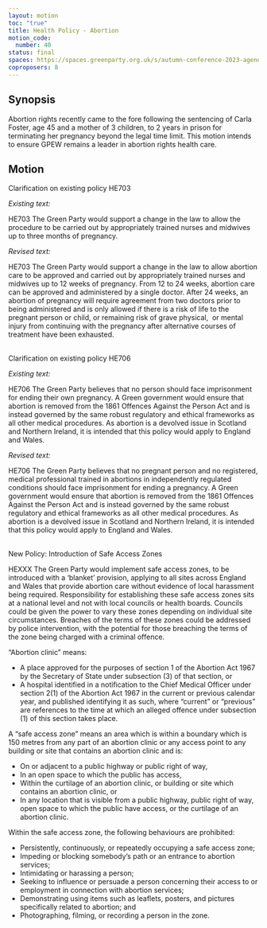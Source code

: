 ```yaml
---
layout: motion
toc: "true"
title: Health Policy - Abortion
motion_code:
  number: 40
status: final
spaces: https://spaces.greenparty.org.uk/s/autumn-conference-2023-agenda-forum/post/post/view?id=11171
coproposers: 8
---
```

## Synopsis

Abortion rights recently came to the fore following the sentencing of Carla Foster, age 45 and a mother of 3 children, to 2 years in prison for terminating her pregnancy beyond the legal time limit. This motion intends to ensure GPEW remains a leader in abortion rights health care.

## M﻿otion

Clarification on existing policy HE703

*Existing text:*

HE703 The Green Party would support a change in the law to allow the procedure to be carried out by appropriately trained nurses and midwives up to three months of pregnancy.

*Revised text:*

HE703 The Green Party would support a change in the law to allow abortion care to be approved and carried out by appropriately trained nurses and midwives up to 12 weeks of pregnancy. From 12 to 24 weeks, abortion care can be approved and administered by a single doctor. After 24 weeks, an abortion of pregnancy will require agreement from two doctors prior to being administered and is only allowed if there is a risk of life to the pregnant person or child, or remaining risk of grave physical,  or mental injury from continuing with the pregnancy after alternative courses of treatment have been exhausted.

\
Clarification on existing policy HE706

*Existing text:*

HE706 The Green Party believes that no person should face imprisonment for ending their own pregnancy. A Green government would ensure that abortion is removed from the 1861 Offences Against the Person Act and is instead governed by the same robust regulatory and ethical frameworks as all other medical procedures. As abortion is a devolved issue in Scotland and Northern Ireland, it is intended that this policy would apply to England and Wales.

*Revised text:*

HE706 The Green Party believes that no pregnant person and no registered, medical professional trained in abortions in independently regulated conditions should face imprisonment for ending a pregnancy. A Green government would ensure that abortion is removed from the 1861 Offences Against the Person Act and is instead governed by the same robust regulatory and ethical frameworks as all other medical procedures. As abortion is a devolved issue in Scotland and Northern Ireland, it is intended that this policy would apply to England and Wales.

\
New Policy: Introduction of Safe Access Zones

HEXXX The Green Party would implement safe access zones, to be introduced with a ‘blanket’ provision, applying to all sites across England and Wales that provide abortion care without evidence of local harassment being required. Responsibility for establishing these safe access zones sits at a national level and not with local councils or health boards. Councils could be given the power to vary these zones depending on individual site circumstances. Breaches of the terms of these zones could be addressed by police intervention, with the potential for those breaching the terms of the zone being charged with a criminal offence.

“Abortion clinic” means:

* A place approved for the purposes of section 1 of the Abortion Act 1967 by the Secretary of State under subsection (3) of that section, or
* A hospital identified in a notification to the Chief Medical Officer under section 2(1) of the Abortion Act 1967 in the current or previous calendar year, and published identifying it as such, where “current” or “previous” are references to the time at which an alleged offence under subsection (1) of this section takes place.

A “safe access zone” means an area which is within a boundary which is 150 metres from any part of an abortion clinic or any access point to any building or site that contains an abortion clinic and is:

* On or adjacent to a public highway or public right of way,
* In an open space to which the public has access,
* Within the curtilage of an abortion clinic, or building or site which contains an abortion clinic, or
* In any location that is visible from a public highway, public right of way, open space to which the public have access, or the curtilage of an abortion clinic.

Within the safe access zone, the following behaviours are prohibited:

* Persistently, continuously, or repeatedly occupying a safe access zone;
* Impeding or blocking somebody’s path or an entrance to abortion services;
* Intimidating or harassing a person;
* Seeking to influence or persuade a person concerning their access to or employment in connection with abortion services;
* Demonstrating using items such as leaflets, posters, and pictures specifically related to abortion; and
* Photographing, filming, or recording a person in the zone.